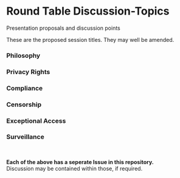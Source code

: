 # Round Table Discussion-Topics
Presentation proposals and discussion points 

These are the proposed session titles. They may well be amended. 

<h3>Philosophy</h3>
<h3>Privacy Rights</h3>
<h3>Compliance</h3>
<h3>Censorship</h3>
<h3>Exceptional Access</h3>
<h3>Surveillance</h3>
<br>

**Each of the above has a seperate Issue in this repository.**
<br>
Discussion may be contained within those, if required.

